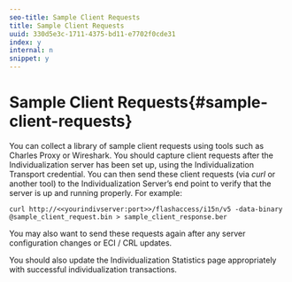 ```yaml
---
seo-title: Sample Client Requests
title: Sample Client Requests
uuid: 330d5e3c-1711-4375-bd11-e7702f0cde31
index: y
internal: n
snippet: y
---
```


# Sample Client Requests{#sample-client-requests}

You can collect a library of sample client requests using tools such as Charles Proxy or Wireshark. You should capture client requests after the Individualization server has been set up, using the Individualization Transport credential. You can then send these client requests (via *curl* or another tool) to the Individualization Server’s end point to verify that the server is up and running properly. For example: 

```
curl http://<<yourindivserver:port>>/flashaccess/i15n/v5 -­data-binary  
@sample_client_request.bin > sample_client_response.ber
```

You may also want to send these requests again after any server configuration changes or ECI / CRL updates.

You should also update the Individualization Statistics page appropriately with successful individualization transactions. 
